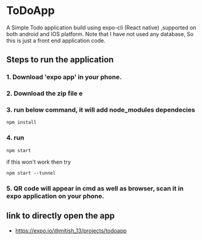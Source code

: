 # ToDoApp
A Simple Todo application build using expo-cli (React native) ,supported on both android and IOS platform. Note that I have not used any database, So this is just a front end application code.

## Steps to run the application
### 1. Download 'expo app' in your phone. 
### 2. Download the zip file e
### 3. run below command, it will add node_modules dependecies
```
npm install
```
### 4. run
```
npm start
```
if this won't work then try 
```
npm start --tunnel
```
### 5. QR code will appear in cmd as well as browser, scan it in expo application on your phone.

## link to directly open the app
* https://expo.io/@mitish_13/projects/todoapp

